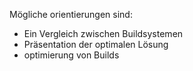 Mögliche orientierungen sind:
  * Ein Vergleich zwischen Buildsystemen
  * Präsentation der optimalen Lösung
  * optimierung von Builds